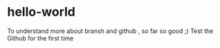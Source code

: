 # hello-world
To understand more about bransh and github , so far so good ;) 
Test the Github for the first time 
